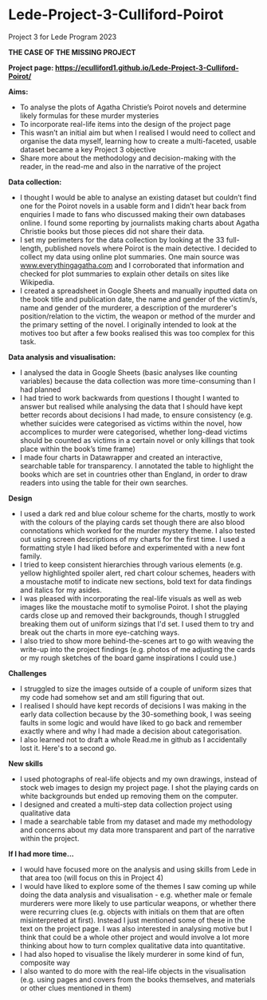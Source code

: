 # Lede-Project-3-Culliford-Poirot
Project 3 for Lede Program 2023

**THE CASE OF THE MISSING PROJECT**

**Project page: https://eculliford1.github.io/Lede-Project-3-Culliford-Poirot/**

**Aims:**
-	To analyse the plots of Agatha Christie’s Poirot novels and determine likely formulas for these murder mysteries 
-	To incorporate real-life items into the design of the project page 
-	This wasn’t an initial aim but when I realised I would need to collect and organise the data myself, learning how to create a multi-faceted, usable dataset became a key Project 3 objective
-	Share more about the methodology and decision-making with the reader, in the read-me and also in the narrative of the project
  
**Data collection:**
-	I thought I would be able to analyse an existing dataset but couldn’t find one for the Poirot novels in a usable form and I didn’t hear back from enquiries I made to fans who discussed making their own databases online. I found some reporting by journalists making charts about Agatha Christie books but those pieces did not share their data.
-	I set my perimeters for the data collection by looking at the 33 full-length, published novels where Poirot is the main detective. I decided to collect my data using online plot summaries. One main source was www.everythingagatha.com and I corroborated that information and checked for plot summaries to explain other details on sites like Wikipedia.
-	I created a spreadsheet in Google Sheets and manually inputted data on the book title and publication date, the name and gender of the victim/s, name and gender of the murderer, a description of the murderer's position/relation to the victim, the weapon or method of the murder and the primary setting of the novel. I originally intended to look at the motives too but after a few books realised this was too complex for this task. 

**Data analysis and visualisation:**
- I analysed the data in Google Sheets (basic analyses like counting variables) because the data collection was more time-consuming than I had planned
-	I had tried to work backwards from questions I thought I wanted to answer but realised while analysing the data that I should have kept better records about decisions I had made, to ensure consistency (e.g. whether suicides were categorised as victims within the novel, how accomplices to murder were categorised, whether long-dead victims should be counted as victims in a certain novel or only killings that took place within the book’s time frame)
-	I made four charts in Datawrapper and created an interactive, searchable table for transparency. I annotated the table to highlight the books which are set in countries other than England, in order to draw readers into using the table for their own searches.  

**Design**
- I used a dark red and blue colour scheme for the charts, mostly to work with the colours of the playing cards set though there are also blood connotations which worked for the murder mystery theme. I also tested out using screen descriptions of my charts for the first time. I used a formatting style I had liked before and experimented with a new font family.
- I tried to keep consistent hierarchies through various elements (e.g. yellow highlighted spoiler alert, red chart colour schemes, headers with a moustache motif to indicate new sections, bold text for data findings and italics for my asides.
- I was pleased with incorporating the real-life visuals as well as web images like the moustache motif to symolise Poirot. I shot the playing cards close up and removed their backgrounds, though I struggled breaking them out of uniform sizings that I'd set. I used them to try and break out the charts in more eye-catching ways.
- I also tried to show more behind-the-scenes art to go with weaving the write-up into the project findings (e.g. photos of me adjusting the cards or my rough sketches of the board game inspirations I could use.)

**Challenges**
- I struggled to size the images outside of a couple of uniform sizes that my code had somehow set and am still figuring that out.
- I realised I should have kept records of decisions I was making in the early data collection because by the 30-something book, I was seeing faults in some logic and would have liked to go back and remember exactly where and why I had made a decision about categorisation. 
- I also learned not to draft a whole Read.me in github as I accidentally lost it. Here's to a second go.
  
**New skills**
- I used photographs of real-life objects and my own drawings, instead of stock web images to design my project page. I shot the playing cards on white backgrounds but ended up removing them on the computer.  
-	I designed and created a multi-step data collection project using qualitative data 
-	I made a searchable table from my dataset and made my methodology and concerns about my data more transparent and part of the narrative within the project. 

**If I had more time...**
-	I would have focused more on the analysis and using skills from Lede in that area too (will focus on this in Project 4)
-	I would have liked to explore some of the themes I saw coming up while doing the data analysis and visualisation - e.g. whether male or female murderers were more likely to use particular weapons, or whether there were recurring clues (e.g. objects with initials on them that are often misinterpreted at first). Instead I just mentioned some of these in the text on the project page. I was also interested in analysing motive but I think that could be a whole other project and would involve a lot more thinking about how to turn complex qualitative data into quantitative.   
-	I had also hoped to visualise the likely murderer in some kind of fun, composite way 
-	I also wanted to do more with the real-life objects in the visualisation (e.g. using pages and covers from the books themselves, and materials or other clues mentioned in them)

